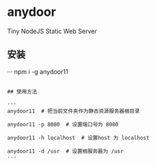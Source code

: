 # anydoor
Tiny NodeJS Static Web Server


## 安装

···
npm i -g anydoor11
```

## 使用方法

···
anydoor11  # 把当前文件夹作为静态资源服务器根目录

anydoor11 -p 8080  # 设置端口号为 8080

anydoor11 -h localhost  # 设置host 为 localhost

anydoor11 -d /usr  # 设置根服务器为 /usr
···